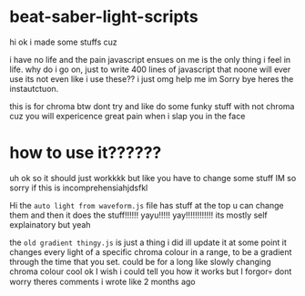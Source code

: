 # beat-saber-light-scripts
 
 
 
hi ok i made some stuffs cuz

i have no life and the pain javascript ensues on me is the only thing i feel in life. why do i go on, just to write 400 lines of javascript that noone will ever use
its not even like i use these?? i just  omg help me im Sorry bye heres the   instautctuon.


this is for chroma btw dont try and like do some funky stuff with not chroma cuz you will expericence great pain when i slap you in the face

# how to use it??????
uh ok so it should just workkkk but like you have to change some stuff
IM so sorry if this is incomprehensiahjdsfkl

Hi
the `auto light from waveform.js` file has stuff at the top u can change them and then it does the stuff!!!!!! yayu!!!!! yay!!!!!!!!!!!!
its mostly self explainatory but yeah

the `old gradient thingy.js` is just a thing i did ill update it at some point it changes every light of a specific chroma colour in a range, to be a gradient through the time that you set. could be for a long like slowly changing chroma colour cool ok I wish i could tell you how it works but I forgor💀
dont worry theres comments i wrote like 2 months ago 




